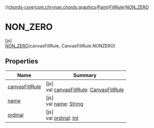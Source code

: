 //[chords-core](../../../../../index.md)/[com.chrynan.chords.graphics](../../../index.md)/[Paint](../../index.md)/[FillRule](../index.md)/[NON_ZERO](index.md)

# NON_ZERO

[js]\
[NON_ZERO](index.md)(canvasFillRule, CanvasFillRule.NONZERO)

## Properties

| Name | Summary |
|---|---|
| [canvasFillRule](../canvas-fill-rule.md) | [js]<br>val [canvasFillRule](../canvas-fill-rule.md): [CanvasFillRule](https://kotlinlang.org/api/latest/jvm/stdlib/org.w3c.dom/-canvas-fill-rule/index.html) |
| [name](../-e-v-e-n_-o-d-d/index.md#-372974862%2FProperties%2F-844443233) | [js]<br>val [name](../-e-v-e-n_-o-d-d/index.md#-372974862%2FProperties%2F-844443233): [String](https://kotlinlang.org/api/latest/jvm/stdlib/kotlin/-string/index.html) |
| [ordinal](../-e-v-e-n_-o-d-d/index.md#-739389684%2FProperties%2F-844443233) | [js]<br>val [ordinal](../-e-v-e-n_-o-d-d/index.md#-739389684%2FProperties%2F-844443233): [Int](https://kotlinlang.org/api/latest/jvm/stdlib/kotlin/-int/index.html) |

